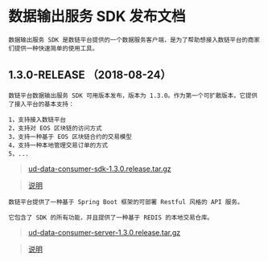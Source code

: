 
# 数据输出服务 SDK 发布文档

``` 引言
数据输出服务 SDK 是数链平台提供的一个数据服务客户端，是为了帮助想接入数链平台的商家们提供一种快速简单的使用工具。
```

## 1.3.0-RELEASE （2018-08-24）

``` 发布说明
数链平台数据输出服务 SDK 可用版本发布，版本为 1.3.0。作为第一个可扩散版本，它提供了接入平台的基本支持：

1，支持接入数链平台
2，支持对 EOS 区块链的访问方式
3，支持一种基于 EOS 区块链合约的交易模型
4，支持一种本地管理交易订单的方式
5，...
```

>[ud-data-consumer-sdk-1.3.0.release.tar.gz](ud-data-consumer-sdk.tar.gz?raw=true)

>[说明](https://github.com/unitedata-org-public/Documentation/blob/master/consumer-sdk-doc.md)

``` 发布说明
数链平台提供了一种基于 Spring Boot 框架的可部署 Restful 风格的 API 服务。

它包含了 SDK 的所有功能，并且提供了一种基于 REDIS 的本地交易仓库。
```

>[ud-data-consumer-server-1.3.0.release.tar.gz](ud-data-consumer-server.tar.gz?raw=true)

>[说明](https://github.com/unitedata-org-public/Documentation/blob/master/consumer-api-install-doc.md)
